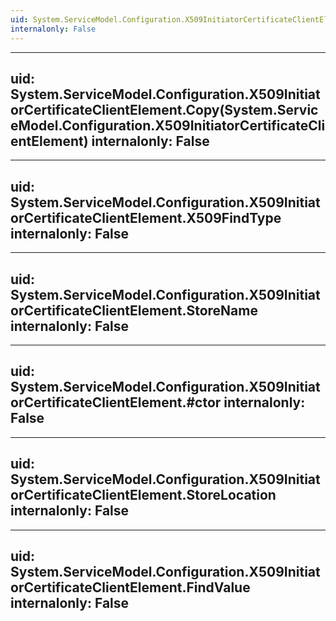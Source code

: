 ```yaml
---
uid: System.ServiceModel.Configuration.X509InitiatorCertificateClientElement
internalonly: False
---
```


---
uid: System.ServiceModel.Configuration.X509InitiatorCertificateClientElement.Copy(System.ServiceModel.Configuration.X509InitiatorCertificateClientElement)
internalonly: False
---

---
uid: System.ServiceModel.Configuration.X509InitiatorCertificateClientElement.X509FindType
internalonly: False
---

---
uid: System.ServiceModel.Configuration.X509InitiatorCertificateClientElement.StoreName
internalonly: False
---

---
uid: System.ServiceModel.Configuration.X509InitiatorCertificateClientElement.#ctor
internalonly: False
---

---
uid: System.ServiceModel.Configuration.X509InitiatorCertificateClientElement.StoreLocation
internalonly: False
---

---
uid: System.ServiceModel.Configuration.X509InitiatorCertificateClientElement.FindValue
internalonly: False
---
